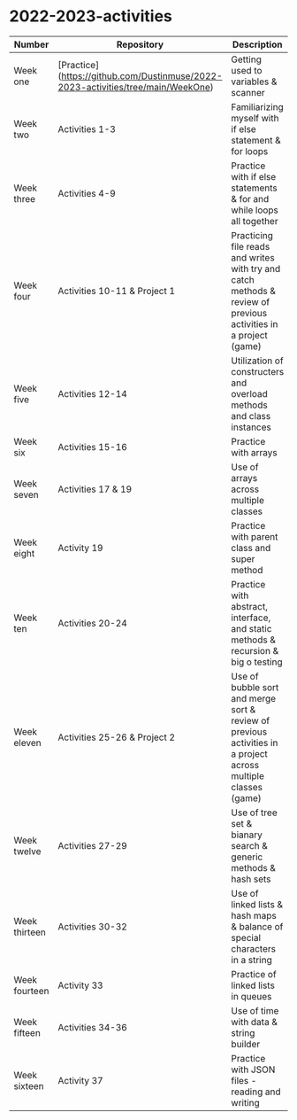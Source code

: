 # 2022-2023-activities

| Number | Repository | Description |
| ------ | ---------- | ----------- |
| Week one | [Practice] (https://github.com/Dustinmuse/2022-2023-activities/tree/main/WeekOne) | Getting used to variables & scanner |
| Week two | Activities 1-3 | Familiarizing myself with if else statement & for loops |
| Week three | Activities 4-9 | Practice with if else statements & for and while loops all together |
| Week four | Activities 10-11 & Project 1 | Practicing file reads and writes with try and catch methods & review of previous activities in a project (game) |
| Week five | Activities 12-14 | Utilization of constructers and overload methods and class instances |
| Week six | Activities 15-16 | Practice with arrays |
| Week seven | Activities 17 & 19 | Use of arrays across multiple classes |
| Week eight | Activity 19 | Practice with parent class and super method |
| Week ten | Activities 20-24 | Practice with abstract, interface, and static methods & recursion & big o testing |
| Week eleven | Activities 25-26 & Project 2 | Use of bubble sort and merge sort & review of previous activities in a project across multiple classes (game) |
| Week twelve | Activities 27-29 | Use of tree set & bianary search & generic methods & hash sets |
| Week thirteen | Activities 30-32 | Use of linked lists & hash maps & balance of special characters in a string |
| Week fourteen | Activity 33 | Practice of linked lists in queues |
| Week fifteen | Activities 34-36 | Use of time with data & string builder |
| Week sixteen | Activity 37 | Practice with JSON files - reading and writing |
